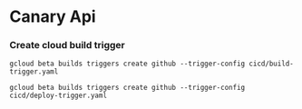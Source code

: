 # Canary Api

### Create cloud build trigger
```
gcloud beta builds triggers create github --trigger-config cicd/build-trigger.yaml
```

```
gcloud beta builds triggers create github --trigger-config cicd/deploy-trigger.yaml
```